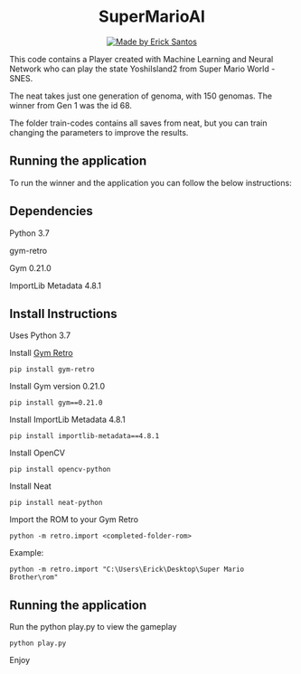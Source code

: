 <h1 align="center">
  SuperMarioAI
</h1>
<p align="center">
  <a href="https://github.com/erickfunier">
    <img alt="Made by Erick Santos" src="https://img.shields.io/badge/made%20by-Erick%20Santos-lightgrey">
  </a>
</p>
<p>
This code contains a Player created with Machine Learning and Neural Network who can play the state YoshiIsland2 from Super Mario World - SNES.
</p>
<p>
The neat takes just one generation of genoma, with 150 genomas. The winner from Gen 1 was the id 68.
</p>
<p>
The folder train-codes contains all saves from neat, but you can train changing the parameters to improve the results.
</p>

<h2>
  Running the application
</h2>
<p>
  To run the winner and the application you can follow the below instructions:
</p>

<h2>
  Dependencies
</h2>
<p>
  Python 3.7
</p>
<p>
  gym-retro
</p>
<p>
  Gym 0.21.0
</p>
<p>
  ImportLib Metadata 4.8.1
</p>

<h2>
  Install Instructions
</h2>
<p>
  Uses Python 3.7
</p>
<p>
  Install <a href="https://retro.readthedocs.io/en/latest/getting_started.html">Gym Retro</a>
</p>

    pip install gym-retro
    
<p>
  Install Gym version 0.21.0
</p>

    pip install gym==0.21.0

<p>
  Install ImportLib Metadata 4.8.1
</p>

    pip install importlib-metadata==4.8.1

<p>
  Install OpenCV
</p>
    
    pip install opencv-python

<p>
  Install Neat
</p>

    pip install neat-python

<p>
  Import the ROM to your Gym Retro
</p>

    python -m retro.import <completed-folder-rom>
    
<p>
  Example:
</p>
    
    python -m retro.import "C:\Users\Erick\Desktop\Super Mario Brother\rom"
  
<h2>
  Running the application
</h2>
<p>
  Run the python play.py to view the gameplay
</p>

    python play.py
    
<p>
  Enjoy
</p>
